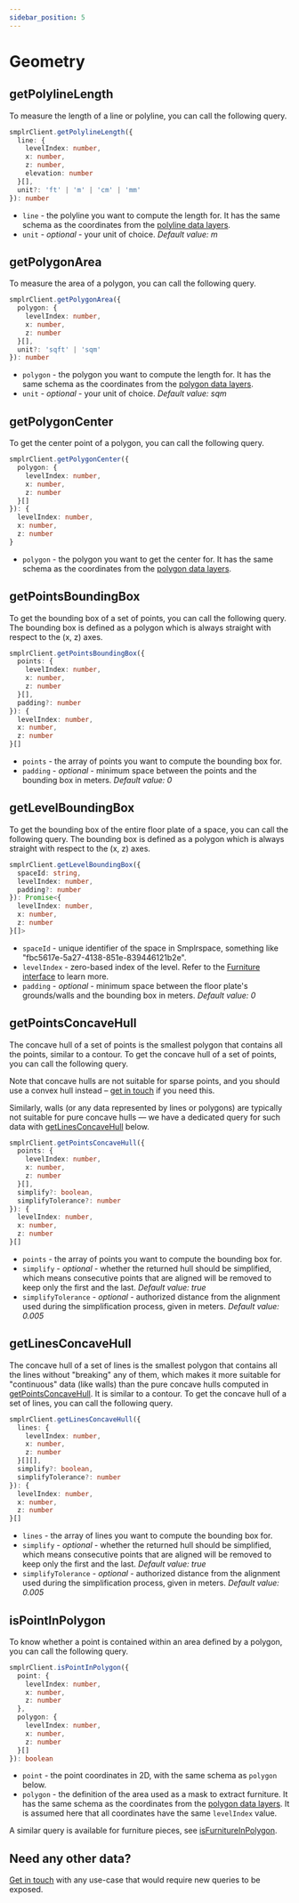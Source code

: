 ```yaml
---
sidebar_position: 5
---
```


# Geometry

## getPolylineLength

To measure the length of a line or polyline, you can call the following query.

```ts
smplrClient.getPolylineLength({
  line: {
    levelIndex: number,
    x: number,
    z: number,
    elevation: number
  }[],
  unit?: 'ft' | 'm' | 'cm' | 'mm'
}): number
```

- `line` - the polyline you want to compute the length for. It has the same schema as the coordinates from the [polyline data layers](/api-reference/space/data-layers#polyline-layer).
- `unit` - _optional_ - your unit of choice. _Default value: m_

## getPolygonArea

To measure the area of a polygon, you can call the following query.

```ts
smplrClient.getPolygonArea({
  polygon: {
    levelIndex: number,
    x: number,
    z: number
  }[],
  unit?: 'sqft' | 'sqm'
}): number
```

- `polygon` - the polygon you want to compute the length for. It has the same schema as the coordinates from the [polygon data layers](/api-reference/space/data-layers#polygon-layer).
- `unit` - _optional_ - your unit of choice. _Default value: sqm_

## getPolygonCenter

To get the center point of a polygon, you can call the following query.

```ts
smplrClient.getPolygonCenter({
  polygon: {
    levelIndex: number,
    x: number,
    z: number
  }[]
}): {
  levelIndex: number,
  x: number,
  z: number
}
```

- `polygon` - the polygon you want to get the center for. It has the same schema as the coordinates from the [polygon data layers](/api-reference/space/data-layers#polygon-layer).

## getPointsBoundingBox

To get the bounding box of a set of points, you can call the following query. The bounding box is defined as a polygon which is always straight with respect to the (x, z) axes.

```ts
smplrClient.getPointsBoundingBox({
  points: {
    levelIndex: number,
    x: number,
    z: number
  }[],
  padding?: number
}): {
  levelIndex: number,
  x: number,
  z: number
}[]
```

- `points` - the array of points you want to compute the bounding box for.
- `padding` - _optional_ - minimum space between the points and the bounding box in meters. _Default value: 0_

## getLevelBoundingBox

To get the bounding box of the entire floor plate of a space, you can call the following query. The bounding box is defined as a polygon which is always straight with respect to the (x, z) axes.

```ts
smplrClient.getLevelBoundingBox({
  spaceId: string,
  levelIndex: number,
  padding?: number
}): Promise<{
  levelIndex: number,
  x: number,
  z: number
}[]>
```

- `spaceId` - unique identifier of the space in Smplrspace, something like "fbc5617e-5a27-4138-851e-839446121b2e".
- `levelIndex` - zero-based index of the level. Refer to the [Furniture interface](/api-reference/queryclient/furniture#furniture-interface) to learn more.
- `padding` - _optional_ - minimum space between the floor plate's grounds/walls and the bounding box in meters. _Default value: 0_

## getPointsConcaveHull

The concave hull of a set of points is the smallest polygon that contains all the points, similar to a contour. To get the concave hull of a set of points, you can call the following query.

Note that concave hulls are not suitable for sparse points, and you should use a convex hull instead – [get in touch](mailto:support@smplrspace.com) if you need this.

Similarly, walls (or any data represented by lines or polygons) are typically not suitable for pure concave hulls — we have a dedicated query for such data with [getLinesConcaveHull](#getlinesconcavehull) below.

```ts
smplrClient.getPointsConcaveHull({
  points: {
    levelIndex: number,
    x: number,
    z: number
  }[],
  simplify?: boolean,
  simplifyTolerance?: number
}): {
  levelIndex: number,
  x: number,
  z: number
}[]
```

- `points` - the array of points you want to compute the bounding box for.
- `simplify` - _optional_ - whether the returned hull should be simplified, which means consecutive points that are aligned will be removed to keep only the first and the last. _Default value: true_
- `simplifyTolerance` - _optional_ - authorized distance from the alignment used during the simplification process, given in meters. _Default value: 0.005_

## getLinesConcaveHull

The concave hull of a set of lines is the smallest polygon that contains all the lines without "breaking" any of them, which makes it more suitable for "continuous" data (like walls) than the pure concave hulls computed in [getPointsConcaveHull](#getpointsconcavehull). It is similar to a contour. To get the concave hull of a set of lines, you can call the following query.

```ts
smplrClient.getLinesConcaveHull({
  lines: {
    levelIndex: number,
    x: number,
    z: number
  }[][],
  simplify?: boolean,
  simplifyTolerance?: number
}): {
  levelIndex: number,
  x: number,
  z: number
}[]
```

- `lines` - the array of lines you want to compute the bounding box for.
- `simplify` - _optional_ - whether the returned hull should be simplified, which means consecutive points that are aligned will be removed to keep only the first and the last. _Default value: true_
- `simplifyTolerance` - _optional_ - authorized distance from the alignment used during the simplification process, given in meters. _Default value: 0.005_

## isPointInPolygon

To know whether a point is contained within an area defined by a polygon, you can call the following query.

```ts
smplrClient.isPointInPolygon({
  point: {
    levelIndex: number,
    x: number,
    z: number
  },
  polygon: {
    levelIndex: number,
    x: number,
    z: number
  }[]
}): boolean
```

- `point` - the point coordinates in 2D, with the same schema as `polygon` below.
- `polygon` - the definition of the area used as a mask to extract furniture. It has the same schema as the coordinates from the [polygon data layers](/api-reference/space/data-layers#polygon-layer). It is assumed here that all coordinates have the same `levelIndex` value.

A similar query is available for furniture pieces, see [isFurnitureInPolygon](/api-reference/queryclient/furniture#isfurnitureinpolygon).

## Need any other data?

[Get in touch](mailto:support@smplrspace.com) with any use-case that would require new queries to be exposed.
